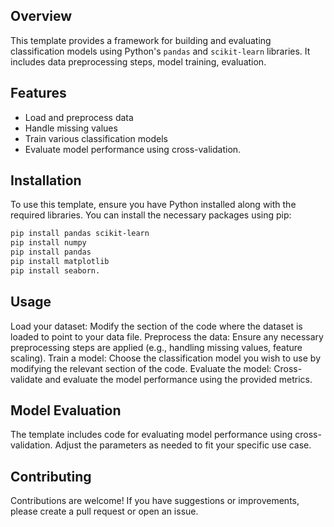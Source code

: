 ## Overview
This template provides a framework for building and evaluating classification models using Python's `pandas` and `scikit-learn` libraries. It includes data preprocessing steps, model training, evaluation.
## Features
- Load and preprocess data
- Handle missing values
- Train various classification models
- Evaluate model performance using cross-validation.
## Installation
To use this template, ensure you have Python installed along with the required libraries. You can install the necessary packages using pip:

```bash
pip install pandas scikit-learn
pip install numpy
pip install pandas
pip install matplotlib
pip install seaborn.
```

## Usage
Load your dataset: Modify the section of the code where the dataset is loaded to point to your data file.
Preprocess the data: Ensure any necessary preprocessing steps are applied (e.g., handling missing values, feature scaling).
Train a model: Choose the classification model you wish to use by modifying the relevant section of the code.
Evaluate the model: Cross-validate and evaluate the model performance using the provided metrics.

## Model Evaluation
The template includes code for evaluating model performance using cross-validation. Adjust the parameters as needed to fit your specific use case.

## Contributing
Contributions are welcome! If you have suggestions or improvements, please create a pull request or open an issue.
